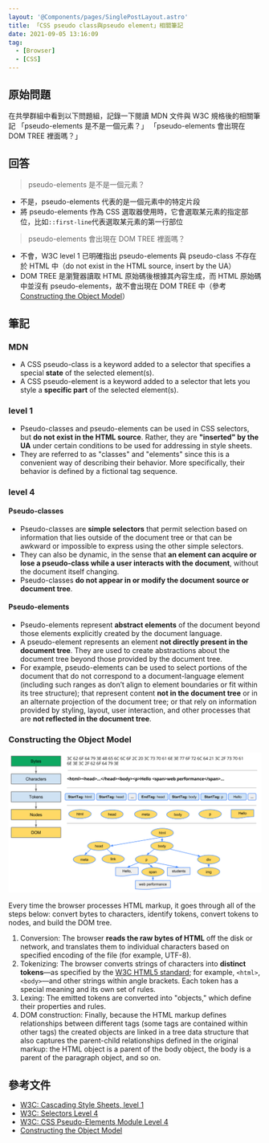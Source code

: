 ```yaml
---
layout: '@Components/pages/SinglePostLayout.astro'
title: 「CSS pseudo class與pseudo element」相關筆記
date: 2021-09-05 13:16:09
tag:
  - [Browser]
  - [CSS]
---
```


## 原始問題

在共學群組中看到以下問題組，記錄一下閱讀 MDN 文件與 W3C 規格後的相關筆記
「pseudo-elements 是不是一個元素？」
「pseudo-elements 會出現在 DOM TREE 裡面嗎？」

## 回答

> pseudo-elements 是不是一個元素？

- 不是，pseudo-elements 代表的是一個元素中的特定片段
- 將 pseudo-elements 作為 CSS 選取器使用時，它會選取某元素的指定部位，比如`::first-line`代表選取某元素的第一行部位

> pseudo-elements 會出現在 DOM TREE 裡面嗎？

- 不會，W3C level 1 已明確指出 pseudo-elements 與 pseudo-class 不存在於 HTML 中（do not exist in the HTML source, insert by the UA）
- DOM TREE 是瀏覽器讀取 HTML 原始碼後根據其內容生成，而 HTML 原始碼中並沒有 pseudo-elements，故不會出現在 DOM TREE 中（參考[Constructing the Object Model](https://developers.google.com/web/fundamentals/performance/critical-rendering-path/constructing-the-object-model)）

## 筆記

### MDN

- A CSS pseudo-class is a keyword added to a selector that specifies a special **state** of the selected element(s).
- A CSS pseudo-element is a keyword added to a selector that lets you style a **specific part** of the selected element(s).

### level 1

- Pseudo-classes and pseudo-elements can be used in CSS selectors, but **do not exist in the HTML source**. Rather, they are **"inserted" by the UA** under certain conditions to be used for addressing in style sheets.
- They are referred to as "classes" and "elements" since this is a convenient way of describing their behavior. More specifically, their behavior is defined by a fictional tag sequence.

### level 4

#### Pseudo-classes

- Pseudo-classes are **simple selectors** that permit selection based on information that lies outside of the document tree or that can be awkward or impossible to express using the other simple selectors.
- They can also be dynamic, in the sense that **an element can acquire or lose a pseudo-class while a user interacts with the document**, without the document itself changing.
- Pseudo-classes **do not appear in or modify the document source or document tree**.

#### Pseudo-elements

- Pseudo-elements represent **abstract elements** of the document beyond those elements explicitly created by the document language.
- A pseudo-element represents an element **not directly present in the document tree**. They are used to create abstractions about the document tree beyond those provided by the document tree.
- For example, pseudo-elements can be used to select portions of the document that do not correspond to a document-language element (including such ranges as don’t align to element boundaries or fit within its tree structure); that represent content **not in the document tree** or in an alternate projection of the document tree; or that rely on information provided by styling, layout, user interaction, and other processes that are **not reflected in the document tree**.

### Constructing the Object Model

![DOM TREE formatting process](/2021/css-pseudo-class-pseudo-element/full-process.png)

Every time the browser processes HTML markup, it goes through all of the steps below: convert bytes to characters, identify tokens, convert tokens to nodes, and build the DOM tree.

1. Conversion: The browser **reads the raw bytes of HTML** off the disk or network, and translates them to individual characters based on specified encoding of the file (for example, UTF-8).
2. Tokenizing: The browser converts strings of characters into **distinct tokens**—as specified by the [W3C HTML5 standard](https://html.spec.whatwg.org/multipage/); for example, `<html>`, `<body>`—and other strings within angle brackets. Each token has a special meaning and its own set of rules.
3. Lexing: The emitted tokens are converted into "objects," which define their properties and rules.
4. DOM construction: Finally, because the HTML markup defines relationships between different tags (some tags are contained within other tags) the created objects are linked in a tree data structure that also captures the parent-child relationships defined in the original markup: the HTML object is a parent of the body object, the body is a parent of the paragraph object, and so on.

## 參考文件

- [W3C: Cascading Style Sheets, level 1](https://www.w3.org/TR/CSS1/#pseudo-classes-and-pseudo-elements)
- [W3C: Selectors Level 4](https://www.w3.org/TR/selectors-4/)
- [W3C: CSS Pseudo-Elements Module Level 4](https://www.w3.org/TR/css-pseudo-4/)
- [Constructing the Object Model](https://developers.google.com/web/fundamentals/performance/critical-rendering-path/constructing-the-object-model)
